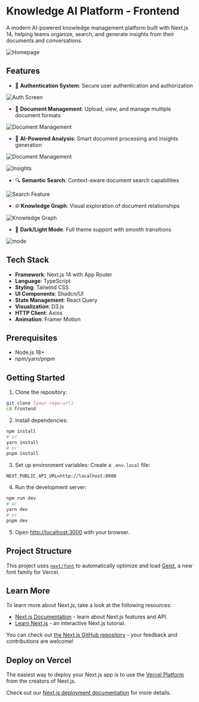 # Knowledge AI Platform - Frontend

A modern AI-powered knowledge management platform built with Next.js 14, helping teams organize, search, and generate insights from their documents and conversations.

![Homepage](./public/screenshots/homepage.png)

## Features

- 🔐 **Authentication System**: Secure user authentication and authorization

![Auth Screen](./public/screenshots/auth.png)

- 📄 **Document Management**: Upload, view, and manage multiple document formats

![Document Management](./public/screenshots/documents.png)

- 🤖 **AI-Powered Analysis**: Smart document processing and insights generation

![Document Management](./public/screenshots/documents.png)

![Insights](./public/screenshots/insights.png)

- 🔍 **Semantic Search**: Context-aware document search capabilities

![Search Feature](./public/screenshots/search.png)

- 🌐 **Knowledge Graph**: Visual exploration of document relationships

![Knowledge Graph](./public/screenshots/graph.png)


- 🎨 **Dark/Light Mode**: Full theme support with smooth transitions

![mode](./public/screenshots/mode.png)


## Tech Stack

- **Framework**: Next.js 14 with App Router
- **Language**: TypeScript
- **Styling**: Tailwind CSS
- **UI Components**: Shadcn/UI
- **State Management**: React Query
- **Visualization**: D3.js
- **HTTP Client**: Axios
- **Animation**: Framer Motion

## Prerequisites

- Node.js 18+ 
- npm/yarn/pnpm

## Getting Started

1. Clone the repository:
```bash
git clone [your-repo-url]
cd frontend
```

2. Install dependencies:
```bash
npm install
# or
yarn install
# or
pnpm install
```

3. Set up environment variables:
Create a `.env.local` file:
```env
NEXT_PUBLIC_API_URL=http://localhost:8080
```

4. Run the development server:
```bash
npm run dev
# or
yarn dev
# or
pnpm dev
```

5. Open [http://localhost:3000](http://localhost:3000) with your browser.

## Project Structure

This project uses [`next/font`](https://nextjs.org/docs/app/building-your-application/optimizing/fonts) to automatically optimize and load [Geist](https://vercel.com/font), a new font family for Vercel.

## Learn More

To learn more about Next.js, take a look at the following resources:

- [Next.js Documentation](https://nextjs.org/docs) - learn about Next.js features and API.
- [Learn Next.js](https://nextjs.org/learn) - an interactive Next.js tutorial.

You can check out [the Next.js GitHub repository](https://github.com/vercel/next.js) - your feedback and contributions are welcome!

## Deploy on Vercel

The easiest way to deploy your Next.js app is to use the [Vercel Platform](https://vercel.com/new?utm_medium=default-template&filter=next.js&utm_source=create-next-app&utm_campaign=create-next-app-readme) from the creators of Next.js.

Check out our [Next.js deployment documentation](https://nextjs.org/docs/app/building-your-application/deploying) for more details.
